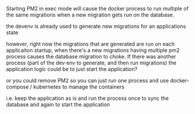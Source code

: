 Starting PM2 in exec mode will cause the docker process to run multiple of the same migrations when a new migration gets run on the database.

the devenv is already used to generate new migrations for an applications state

however, right now the migrations that are generated are run on each applicaiton startup, when there's a new migrations having multiple pm2 process causes the database migration to choke. If there was another process (part of the dev env to generate, and then run migrations) the application logic could be to just start the application?

or you could remove PM2 so you can just run one process and use docker-compose / kubernetes to manage the containers

i.e. keep the application as is and run the process once to sync the database and again to start the application
